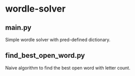 # wordle-solver

## main.py
Simple wordle solver with pred-defined dictionary.

## find_best_open_word.py
Naive algorithm to find the best open word with letter count.